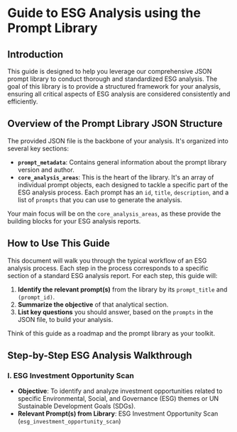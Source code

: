 # Guide to ESG Analysis using the Prompt Library

## Introduction

This guide is designed to help you leverage our comprehensive JSON prompt library to conduct thorough and standardized ESG analysis. The goal of this library is to provide a structured framework for your analysis, ensuring all critical aspects of ESG analysis are considered consistently and efficiently.

## Overview of the Prompt Library JSON Structure

The provided JSON file is the backbone of your analysis. It's organized into several key sections:

* **`prompt_metadata`**: Contains general information about the prompt library version and author.
* **`core_analysis_areas`**: This is the heart of the library. It's an array of individual prompt objects, each designed to tackle a specific part of the ESG analysis process. Each prompt has an `id`, `title`, `description`, and a list of `prompts` that you can use to generate the analysis.

Your main focus will be on the `core_analysis_areas`, as these provide the building blocks for your ESG analysis reports.

## How to Use This Guide

This document will walk you through the typical workflow of an ESG analysis process. Each step in the process corresponds to a specific section of a standard ESG analysis report. For each step, this guide will:

1.  **Identify the relevant prompt(s)** from the library by its `prompt_title` and `(prompt_id)`.
2.  **Summarize the objective** of that analytical section.
3.  **List key questions** you should answer, based on the `prompts` in the JSON file, to build your analysis.

Think of this guide as a roadmap and the prompt library as your toolkit.

## Step-by-Step ESG Analysis Walkthrough

### I. ESG Investment Opportunity Scan

* **Objective**: To identify and analyze investment opportunities related to specific Environmental, Social, and Governance (ESG) themes or UN Sustainable Development Goals (SDGs).
* **Relevant Prompt(s) from Library**: ESG Investment Opportunity Scan (`esg_investment_opportunity_scan`)
